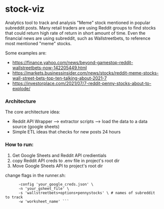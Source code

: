 # stock-viz

Analytics tool to track and analysis "Meme" stock mentioned in popular subreddit posts. Many retail traders are using Reddit groups to find stocks that could return high rate of return in short amount of time. Even the financial news are using subreddit, such as Wallstreetbets, to reference most mentioned "meme" stocks.

Some examples are:
- https://finance.yahoo.com/news/beyond-gamestop-reddit-wallstreetbets-now-142205449.html
- https://markets.businessinsider.com/news/stocks/reddit-meme-stocks-wall-street-bets-top-ten-talking-about-2021-7
- https://investorplace.com/2021/07/7-reddit-penny-stocks-about-to-explode/

### Architecture

The core architecture idea:
  - Reddit API Wrapper --> extractor scripts --> load the data to a data source (google sheets)
  - Simple ETL ideas that checks for new posts 24 hours
 
### How to run:
1. Get Google Sheets and Reddit API credientials
2. copy Reddit API creds to .env file in project's root dir
3. Move Google Sheets API to project's root dir

change flags in the runner.sh:  
```./viz/bin/python3 ./app/collector.py \
      -config 'your_google_creds.json' \
      -n 'your_gsheet_file' \
      -s 'wallstreetbets+options+pennystocks' \ # names of subreddit to track
      -w 'worksheet_name' ```
